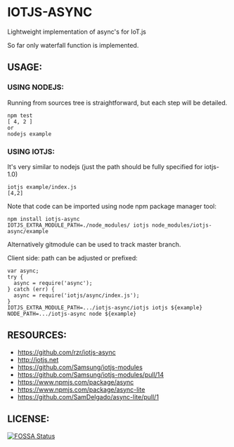 # IOTJS-ASYNC #

Lightweight implementation of async's for IoT.js

So far only waterfall function is implemented.


## USAGE: ##


### USING NODEJS: ###

Running from sources tree is straightforward, but each step will be detailed.

```
npm test
[ 4, 2 ]
or 
nodejs example
```


### USING IOTJS: ###

It's very similar to nodejs
(just the path should be fully specified for iotjs-1.0)

```
iotjs example/index.js
[4,2]
```

Note that code can be imported using node npm package manager tool:

```
npm install iotjs-async
IOTJS_EXTRA_MODULE_PATH=./node_modules/ iotjs node_modules/iotjs-async/example

```

Alternatively gitmodule can be used to track master branch.


Client side: path can be adjusted or prefixed:

```
var async;
try {
  async = require('async');
} catch (err) {
  async = require('iotjs/async/index.js');
}
IOTJS_EXTRA_MODULE_PATH=.../iotjs-async/iotjs iotjs ${example}
NODE_PATH=.../iotjs-async node ${example}
```


## RESOURCES: ##

* https://github.com/rzr/iotjs-async
* http://iotjs.net
* https://github.com/Samsung/iotjs-modules
* https://github.com/Samsung/iotjs-modules/pull/14
* https://www.npmjs.com/package/async
* https://www.npmjs.com/package/async-lite
* https://github.com/SamDelgado/async-lite/pull/1


## LICENSE: ##

[![FOSSA Status](https://app.fossa.io/api/projects/git%2Bgithub.com%2Frzr%2Fiotjs-async.svg?type=large)](https://app.fossa.io/projects/git%2Bgithub.com%2Frzr%2Fiotjs-async?ref=badge_large)
